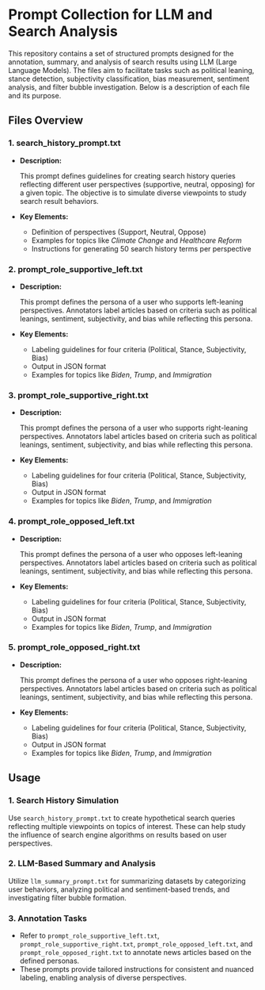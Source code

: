 # Prompt Collection for LLM and Search Analysis

This repository contains a set of structured prompts designed for the annotation, summary, and analysis of search results using LLM (Large Language Models). The files aim to facilitate tasks such as political leaning, stance detection, subjectivity classification, bias measurement, sentiment analysis, and filter bubble investigation. Below is a description of each file and its purpose.

## Files Overview

### 1. **search_history_prompt.txt**

- **Description:**
    
    This prompt defines guidelines for creating search history queries reflecting different user perspectives (supportive, neutral, opposing) for a given topic. The objective is to simulate diverse viewpoints to study search result behaviors.
    
- **Key Elements:**
    - Definition of perspectives (Support, Neutral, Oppose)
    - Examples for topics like *Climate Change* and *Healthcare Reform*
    - Instructions for generating 50 search history terms per perspective


### 2. **prompt_role_supportive_left.txt**

- **Description:**
    
    This prompt defines the persona of a user who supports left-leaning perspectives. Annotators label articles based on criteria such as political leanings, sentiment, subjectivity, and bias while reflecting this persona.
    
- **Key Elements:**
    - Labeling guidelines for four criteria (Political, Stance, Subjectivity, Bias)
    - Output in JSON format
    - Examples for topics like *Biden*, *Trump*, and *Immigration*

### 3. **prompt_role_supportive_right.txt**

- **Description:**
    
    This prompt defines the persona of a user who supports right-leaning perspectives. Annotators label articles based on criteria such as political leanings, sentiment, subjectivity, and bias while reflecting this persona.
    
- **Key Elements:**
    - Labeling guidelines for four criteria (Political, Stance, Subjectivity, Bias)
    - Output in JSON format
    - Examples for topics like *Biden*, *Trump*, and *Immigration*

### 4. **prompt_role_opposed_left.txt**

- **Description:**
    
    This prompt defines the persona of a user who opposes left-leaning perspectives. Annotators label articles based on criteria such as political leanings, sentiment, subjectivity, and bias while reflecting this persona.
    
- **Key Elements:**
    - Labeling guidelines for four criteria (Political, Stance, Subjectivity, Bias)
    - Output in JSON format
    - Examples for topics like *Biden*, *Trump*, and *Immigration*

### 5. **prompt_role_opposed_right.txt**

- **Description:**
    
    This prompt defines the persona of a user who opposes right-leaning perspectives. Annotators label articles based on criteria such as political leanings, sentiment, subjectivity, and bias while reflecting this persona.
    
- **Key Elements:**
    - Labeling guidelines for four criteria (Political, Stance, Subjectivity, Bias)
    - Output in JSON format
    - Examples for topics like *Biden*, *Trump*, and *Immigration*

## Usage

### 1. **Search History Simulation**

Use `search_history_prompt.txt` to create hypothetical search queries reflecting multiple viewpoints on topics of interest. These can help study the influence of search engine algorithms on results based on user perspectives.

### 2. **LLM-Based Summary and Analysis**

Utilize `llm_summary_prompt.txt` for summarizing datasets by categorizing user behaviors, analyzing political and sentiment-based trends, and investigating filter bubble formation.

### 3. **Annotation Tasks**

- Refer to `prompt_role_supportive_left.txt`, `prompt_role_supportive_right.txt`, `prompt_role_opposed_left.txt`, and `prompt_role_opposed_right.txt` to annotate news articles based on the defined personas.
- These prompts provide tailored instructions for consistent and nuanced labeling, enabling analysis of diverse perspectives.
